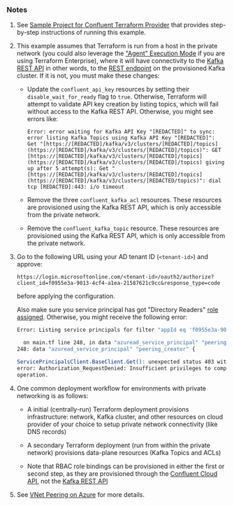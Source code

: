 ### Notes

1. See [Sample Project for Confluent Terraform Provider](https://registry.terraform.io/providers/confluentinc/confluent/latest/docs/guides/sample-project) that provides step-by-step instructions of running this example.

2. This example assumes that Terraform is run from a host in the private network (you could also leverage the ["Agent" Execution Mode](https://developer.hashicorp.com/terraform/cloud-docs/agents) if you are using Terraform Enterprise), where it will have connectivity to the [Kafka REST API](https://docs.confluent.io/cloud/current/api.html#tag/Topic-(v3)) in other words, to the [REST endpoint](https://docs.confluent.io/cloud/current/clusters/broker-config.html#access-cluster-settings-in-the-ccloud-console) on the provisioned Kafka cluster. If it is not, you must make these changes:

    * Update the `confluent_api_key` resources by setting their `disable_wait_for_ready` flag to `true`. Otherwise, Terraform will attempt to validate API key creation by listing topics, which will fail without access to the Kafka REST API. Otherwise, you might see errors like:

        ```
        Error: error waiting for Kafka API Key "[REDACTED]" to sync: error listing Kafka Topics using Kafka API Key "[REDACTED]": Get "[https://[REDACTED]/kafka/v3/clusters/[REDACTED]/topics](https://[REDACTED]/kafka/v3/clusters/[REDACTED]/topics)": GET [https://[REDACTED]/kafka/v3/clusters/[REDACTED]/topics](https://[REDACTED]/kafka/v3/clusters/[REDACTED]/topics) giving up after 5 attempt(s): Get "[https://[REDACTED]/kafka/v3/clusters/[REDACTED]/topics](https://[REDACTED]/kafka/v3/clusters/[REDACTED/topics)": dial tcp [REDACTED]:443: i/o timeout
        ```

    * Remove the three `confluent_kafka_acl` resources. These resources are provisioned using the Kafka REST API, which is only accessible from the private network.

    * Remove the `confluent_kafka_topic` resource. These resources are provisioned using the Kafka REST API, which is only accessible from the private network.

3. Go to the following URL using your AD tenant ID (`<tenant-id>`) and approve:

    ```
    https://login.microsoftonline.com/<tenant-id>/oauth2/authorize?client_id=f0955e3a-9013-4cf4-a1ea-21587621c9cc&response_type=code
    ```

    before applying the configuration.

    Also make sure you service principal has got "Directory Readers" [role assigned](https://learn.microsoft.com/en-us/azure/azure-sql/database/authentication-aad-directory-readers-role-tutorial?view=azuresql). Otherwise, you might receive the following error:

    ```bash
    Error: Listing service principals for filter "appId eq 'f0955e3a-9013-4cf4-a1ea-21587621c9cc'"

      on main.tf line 248, in data "azuread_service_principal" "peering_creator":
    248: data "azuread_service_principal" "peering_creator" {

    ServicePrincipalsClient.BaseClient.Get(): unexpected status 403 with OData
    error: Authorization_RequestDenied: Insufficient privileges to complete the
    operation.
    ```

4. One common deployment workflow for environments with private networking is as follows:

    * A initial (centrally-run) Terraform deployment provisions infrastructure: network, Kafka cluster, and other resources on cloud provider of your choice to setup private network connectivity (like DNS records)

    * A secondary Terraform deployment (run from within the private network) provisions data-plane resources (Kafka Topics and ACLs)

    * Note that RBAC role bindings can be provisioned in either the first or second step, as they are provisioned through the [Confluent Cloud API](https://docs.confluent.io/cloud/current/api.html), not the [Kafka REST API](https://docs.confluent.io/cloud/current/api.html#tag/Topic-(v3))


5. See [VNet Peering on Azure](https://docs.confluent.io/cloud/current/networking/peering/azure-peering.html) for more details.
